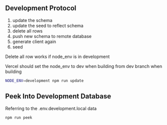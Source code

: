 ## Development Protocol

1. update the schema
2. update the seed to reflect schema
3. delete all rows
4. push new schema to remote database
5. generate client again
5. seed

Delete all row works if node_env is in development

Vercel should set the node_env to dev when building from dev branch when building

```bash
NODE_ENV=development npm run update
```

## Peek Into Development Database

Referring to the .env.development.local data

```bash
npm run peek
```
